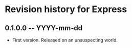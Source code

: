 # Revision history for Express

## 0.1.0.0 -- YYYY-mm-dd

* First version. Released on an unsuspecting world.
